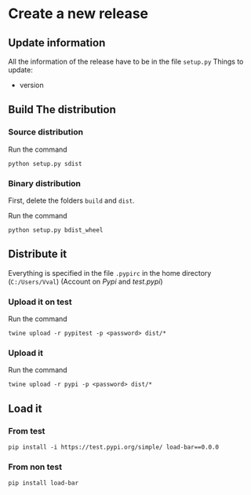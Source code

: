 # Create a new release

## Update information

All the information of the release have to be in the file `setup.py`
Things to update:
- version


## Build The distribution

### Source distribution

Run the command

```
python setup.py sdist
```

### Binary distribution

First, delete the folders `build` and `dist`.

Run the command

```
python setup.py bdist_wheel
```

## Distribute it

Everything is specified in the file `.pypirc` in the home directory (`C:/Users/Vval`) 
(Account on *Pypi* and *test.pypi*)

### Upload it on test

Run the command

```
twine upload -r pypitest -p <password> dist/*
```

### Upload it

Run the command

```
twine upload -r pypi -p <password> dist/*
```

## Load it

### From test

```
pip install -i https://test.pypi.org/simple/ load-bar==0.0.0
```

### From non test

```
pip install load-bar
```

